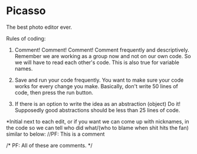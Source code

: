 # Picasso
The best photo editor ever.

Rules of coding:

1. Comment! Comment! Comment! Comment frequently and descriptively. Remember we are working as a group now and not on our own code. So we will have to read each other's code. This is also true for variable names.

2. Save and run your code frequently. You want to make sure your code works for every change you make. Basically, don't write 50 lines of code, then press the run button.

3. If there is an option to write the idea as an abstraction (object) Do it! Supposedly good abstractions should be less than 25 lines of code.

*Initial next to each edit, or if you want we can come up with nicknames, in the code so we can tell who did what/(who to blame when shit hits the fan) similar to below:
//PF: This is a comment

/* PF:
All of these
are comments.
*/
